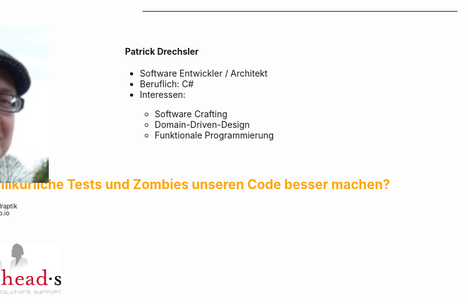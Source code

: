 <!-- .slide: data-background="resources/drawio/zombie.png" data-background-size="contain" data-background-opacity="0.3" -->

<h2 style="position: absolute; top: 300px; left: -100px; color: orange; text-transform: none;">Können willkürliche Tests und Zombies unseren Code besser machen?</h2>

<div style="position: absolute; top: 520px; right: -150px; color: #ccc; text-transform: none; text-align: right" class="my-shadow">
MATHEMA Campus</br><i class="fa fa-calendar" aria-hidden="true"></i>&nbsp;2019-05-10
</div>

<div style="position: absolute; top: 520px; left: -145px; color: #ccc; text-transform: none; text-align: right" class="my-shadow">
<ul style="list-style: none;">
<li>Patrick Drechsler</li>
<li><i class="fa fa-twitter" aria-hidden="true"></i>&nbsp;@drechsler</li>
<li>Redheads Ltd.</li>
</ul>
</div>

<div style="position: absolute; top: 630px; right: -16%;">
  <p class="img-src"></p>
</div>

---

<img src="images/drechsler-profile.jpg" class="borderless" style="position: relative; top: 10px; left: -400px; height: 250px">

<div style="position: absolute; top: 100px; left: 200px; height: 1000px; width: 800px;">
  <h4>Patrick Drechsler</h4>
  <ul class="small-font">
    <li>Software Entwickler / Architekt</li>
    <li>Beruflich: C#</li>
    <li>Interessen:</li>
    <ul>
      <li>Software Crafting</li>
      <li>Domain-Driven-Design</li>
      <li>Funktionale Programmierung</li>
    </ul>
  </ul>
</div>

<div style="position: absolute; top: 350px; left: -8%">
  <ul style="list-style: none; font-size: 70%;">
    <li><i class="fa fa-twitter" aria-hidden="true"></i>&nbsp;@drechsler</li>
    <li><i class="fa fa-github" aria-hidden="true"></i> github.com/draptik</li>
    <li><i class="fa fa-globe" aria-hidden="true"></i> draptik.github.io</li>
    <li><i class="fa fa-briefcase" aria-hidden="true"></i> redheads.de</li>
    <li style="margin-top: 2rem;"><img src="images/redheads-logo.png" class="borderless" style="height: 80px;"></li>
  </ul>
</div>
